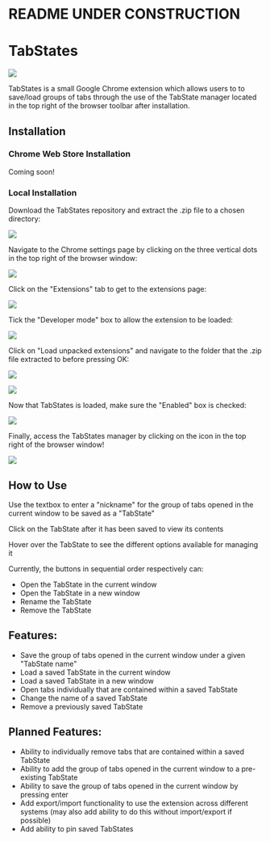 # README UNDER CONSTRUCTION

# TabStates

![](http://i.imgur.com/YkRaul6.png)

TabStates is a small Google Chrome extension which allows users to to save/load groups of tabs through the use of the TabState manager located in the top right of the browser toolbar after installation.

## Installation

### Chrome Web Store Installation

Coming soon!

### Local Installation

Download the TabStates repository and extract the .zip file to a chosen directory:

![](http://i.imgur.com/J6XPGH9.png)

Navigate to the Chrome settings page by clicking on the three vertical dots in the top right of the browser window:

![](http://i.imgur.com/uE2SWLU.png)

Click on the "Extensions" tab to get to the extensions page:

![](http://i.imgur.com/2ROWSZ1.png)

Tick the "Developer mode" box to allow the extension to be loaded:

![](http://i.imgur.com/h0yGO8N.png)

Click on "Load unpacked extensions" and navigate to the folder that the .zip file extracted to before pressing OK:

![](http://i.imgur.com/6T2BpyQ.png)

![](http://i.imgur.com/k0f0Dwm.png)

Now that TabStates is loaded, make sure the "Enabled" box is checked:

![](http://i.imgur.com/ecvdwG3.png)

Finally, access the TabStates manager by clicking on the icon in the top right of the browser window!

![](http://i.imgur.com/npKLMkG.png)


## How to Use

Use the textbox to enter a "nickname" for the group of tabs opened in the current window to be saved as a "TabState"

Click on the TabState after it has been saved to view its contents

Hover over the TabState to see the different options available for managing it

Currently, the buttons in sequential order respectively can:
  - Open the TabState in the current window
  - Open the TabState in a new window
  - Rename the TabState
  - Remove the TabState

## Features:

- Save the group of tabs opened in the current window under a given "TabState name" 
- Load a saved TabState in the current window
- Load a saved TabState in a new window
- Open tabs individually that are contained within a saved TabState
- Change the name of a saved TabState
- Remove a previously saved TabState

## Planned Features:

- Ability to individually remove tabs that are contained within a saved TabState
- Ability to add the group of tabs opened in the current window to a pre-existing TabState
- Ability to save the group of tabs opened in the current window by pressing enter
- Add export/import functionality to use the extension across different systems (may also add ability to do this without import/export if possible)
- Add ability to pin saved TabStates
